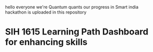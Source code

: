 
hello everyone 
we're Quantum quants our progress in Smart india hackathon is uploaded in this repository
# SIH 1615	Learning Path Dashboard for enhancing skills

